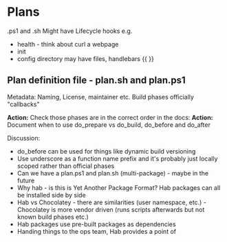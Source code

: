 # Plans
.ps1 and .sh
Might have Lifecycle hooks e.g.
- health - think about curl a webpage
- init 
- config directory may have files, handlebars {{ }} 

## Plan definition file - plan.sh and plan.ps1
  Metadata: Naming, License, maintainer etc.
  Build phases officially "callbacks" 
  
**Action:** Check those phases are in the correct order in the docs:
**Action:** Document when to use do_prepare vs do_build, do_before and do_after

Discussion:
  * do_before can be used for things like dynamic build versioning
  * Use underscore as a function name prefix and it's probably just locally scoped rather than official phases
  * Can we have a plan.ps1 and plan.sh (multi-package) - maybe in the future
  * Why hab - is this is Yet Another Package Format? Hab packages can all be installed side by side
  * Hab vs Chocolatey - there are similarities (user namespace, etc.) - Chocolatey is more vendor driven (runs scripts afterwards but not known build phases etc.)
  * Hab packages use pre-built packages as dependencies 
  * Handing things to the ops team, Hab provides a point of 